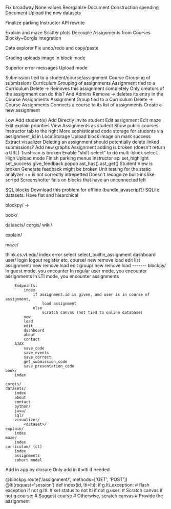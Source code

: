 Fix broadway
    None values
    Reorganize
    Document
Construction spending
    Document
Upload the new datasets

Finalize parking
Instructor API rewrite

Explain and maze
Scatter plots
Decouple Assignments from Courses
Blockly~Corgis integration

Data explorer
Fix undo/redo and copy/paste

Grading uploads image in block mode

Superior error messages
Upload mode


Submission
    tied to a student/course/assignment
Course
    Grouping of submissions
Curriculum
    Grouping of assignments
Assignment
    tied to a Curriculum
    Delete -> Removes this assignment completely
        Only creators of the assignment can do this? And Admins
    Remove -> deletes its entry in the Course Assignments
Assignment Group
    tied to a Curriculum
    Delete -> 
Course Assignments
    Connects a course to its list of assignments
Create a new assignment

Low
    Add student(s)
        Add Directly
        Invite student
    Edit assignment
        Edit maze
        Edit explain priorities
    View Assignments as student
    Show public courses
    Instructor tab to the right
    More sophisticated code storage for students via assignment_id in LocalStorage
    Upload block image on mark success
    Extract visualizer
    Deleting an assignment should potentially delete linked submissions?
    Add new graphs
    Assignment adding is broken (doesn't return a URL)
    Trashcan is broken
    Enable "shift-select" to do multi-block select.
High
    Upload mode
    Finish parking menus
    Instructor api
        set_highlight
        set_success
        give_feedback
        popup
        ast_has()
        ast_get()
    Student View is broken
    Generate feedback might be broken
    Unit testing for the static analyzer
        += is not correctly intrepetted
        Doesn't recognize built-ins like sorted
    Screenshotter fails on blocks that have an unconnected left
    
        
SQL blocks
Download this problem for offline (bundle javascript?)
SQLite datasets:
    Have flat and hiearchical

blockpy/
    ->
    
book/

datasets/
corgis/
wiki/

explain/

maze/


think.cs.vt.edu/
    index
    error
    select
    select_builtin_assignment
    dashboard
    user/
        login
        logout
        register
        etc.
    course/
        new
        remove
        load
        edit
        list
    assignment/
        new
        remove
        load
        edit
    group/
        new
        remove
        load
    -------
    blockpy/
        In guest mode, you encounter 
        In regular user mode, you encounter assignments
        In LTI mode, you encounter assignments
        
        Endpoints:
            index
                if assignment.id is given, and user is in course of assignment,
                    load assignment
                else
                    scratch canvas (not tied to online database)
            new
            load
            edit
            dashboard
            about
            contact
        AJAX
            save_code
            save_events
            save_correct
            get_submission_code
            save_presentation_code
    book/
        index
        
    corgis/
    datasets/
        index
        about
        contact
        python/
        java/
        sql/
        visualizer/
            <dataset>/
    explain/
        index
    maze/
        index
    curriculum/ (ct)
        index
        assignments
        cohort model
        
Add in app by closure
Only add in lti=lti if needed
        
@blockpy.route('/assignment/<id>', methods=['GET', 'POST'])
@lti(request='session')
def index(id, lti=lti):
    if g.lti_exception:
        # flash exception
    if not g.lti:
        # set status to not lti
    if not g.user:
        # Scratch canvas
    if not g.course:
        # Suggest course
        # Otherwise, scratch canvas
    # Provide the assignment
    